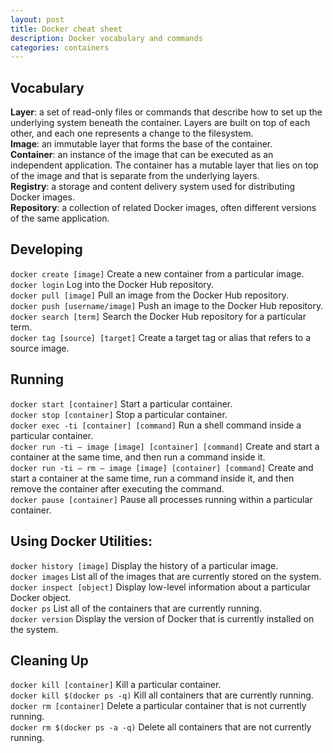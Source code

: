 ```yaml
---
layout: post
title: Docker cheat sheet
description: Docker vocabulary and commands
categories: containers
---
```

## Vocabulary

**Layer**: a set of read-only files or commands that describe how to set up the underlying system beneath the container. Layers are built on top of each other, and each one represents a change to the filesystem.  
**Image**: an immutable layer that forms the base of the container.  
**Container**: an instance of the image that can be executed as an independent application. The container has a mutable layer that lies on top of the image and that is separate from the underlying layers.  
**Registry**: a storage and content delivery system used for distributing Docker images.  
**Repository**: a collection of related Docker images, often different versions of the same application.  

## Developing 

```docker create [image]``` Create a new container from a particular image.  
```docker login``` Log into the Docker Hub repository.  
```docker pull [image]``` Pull an image from the Docker Hub repository.  
```docker push [username/image]``` Push an image to the Docker Hub repository.   
```docker search [term]``` Search the Docker Hub repository for a particular term.  
```docker tag [source] [target]``` Create a target tag or alias that refers to a source image.  

## Running 

```docker start [container]```  Start a particular container.  
```docker stop [container]``` Stop a particular container.  
```docker exec -ti [container] [command]``` Run a shell command inside a particular container.  
```docker run -ti — image [image] [container] [command]``` Create and start a container at the same time, and then run a command inside it.  
```docker run -ti — rm — image [image] [container] [command]``` Create and start a container at the same time, run a command inside it, and then remove the container after executing the command.  
```docker pause [container]``` Pause all processes running within a particular container.  

## Using Docker Utilities:

```docker history [image]``` Display the history of a particular image.  
```docker images``` List all of the images that are currently stored on the system.  
```docker inspect [object]```  Display low-level information about a particular Docker object.  
```docker ps``` List all of the containers that are currently running.  
```docker version``` Display the version of Docker that is currently installed on the system.  

## Cleaning Up 

```docker kill [container]``` Kill a particular container.  
```docker kill $(docker ps -q)``` Kill all containers that are currently running.  
```docker rm [container]``` Delete a particular container that is not currently running.  
```docker rm $(docker ps -a -q)``` Delete all containers that are not currently running.  

